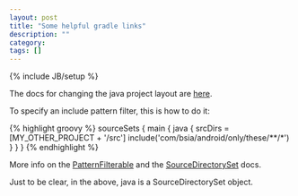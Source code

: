 ```yaml
---
layout: post
title: "Some helpful gradle links"
description: ""
category:
tags: []
---
```

{% include JB/setup %}

The docs for changing the java project layout are [here](http://www.gradle.org/docs/current/userguide/java_plugin.html).

To specify an include pattern filter, this is how to do it:

{% highlight groovy %}
    sourceSets {
        main {
            java {
                srcDirs = [MY_OTHER_PROJECT + '/src']
                include('com/bsia/android/only/these/**/*')
            }
        }
    }
{% endhighlight %}

More info on the [PatternFilterable](http://www.gradle.org/docs/current/javadoc/org/gradle/api/tasks/util/PatternFilterable.html#include(groovy.lang.Closure))
and the [SourceDirectorySet](http://www.gradle.org/docs/current/javadoc/org/gradle/api/file/SourceDirectorySet.html) docs.

Just to be clear, in the above, java is a SourceDirectorySet object.


